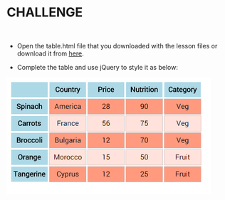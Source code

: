 CHALLENGE
=========

 

-   Open the table.html file that you downloaded with the lesson files or
    download it
    from [here](https://drive.google.com/file/d/0B1Jzk3_OX0O8VXctRldYZktIWW8/view).

-   Complete the table and use jQuery to style it as below:

![](img/img1.png)
